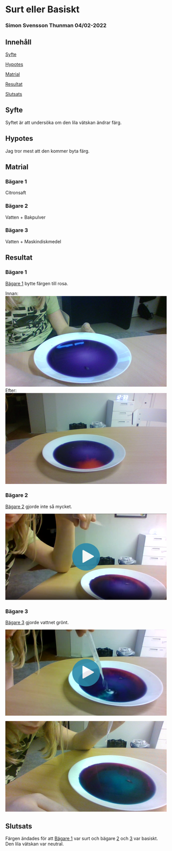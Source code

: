 # Surt eller Basiskt
### Simon Svensson Thunman 04/02-2022
## Innehåll
[Syfte](#syfte)

[Hypotes](#hypotes)

[Matrial](#matrial)

[Resultat](#resultat)

[Slutsats](#slutsats)
## Syfte
Syftet är att undersöka om den lila vätskan ändrar färg.
## Hypotes
Jag tror mest att den kommer byta färg.
## Matrial
### Bägare 1
Citronsaft
### Bägare 2
Vatten + Bakpulver
### Bägare 3
Vatten + Maskindiskmedel
## Resultat
### Bägare 1
[Bägare 1](#bägare-1) bytte färgen till rosa.

Innan:
![Innan](../../assets/school/img/IMG_20220204_122436.jpg)
Efter:
![Efter](../../assets/school/img/efter%201.jpg)
### Bägare 2
[Bägare 2](#bägare-2) gjorde inte så mycket.

[![Video](../../assets/school/img/2.mp4.png)](https://sastofficial.github.io/assets/school/2.mp4.html)
### Bägare 3
[Bägare 3](#bägare-3) gjorde vattnet grönt.

[![Video](../../assets/school/img/3.mp4.png)](https://sastofficial.github.io/assets/school/3.mp4.html)

![Efter bägare 3](../../assets/school/img/efter%203.jpg)
## Slutsats
Färgen ändades för att [Bägare 1](#bägare-1) var surt och bägare [2](#bägare-2) och [3](#bägare-3) var basiskt. Den lila vätskan var neutral.
